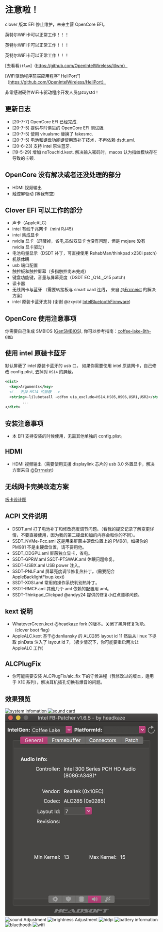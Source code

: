 # 注意啦！

clover 版本 EFI 停止维护，未来主营 OpenCore EFI。

英特尔WiFi卡可以正常工作！！！

英特尔WiFi卡可以正常工作！！！

英特尔WiFi卡可以正常工作！！！

[去看看`itlwm`]（https://github.com/OpenIntelWireless/itlwm）

[WiFi驱动程序前端应用程序“ HeliPort”]（https://github.com/OpenIntelWireless/HeliPort）

非常感谢硬件WiFi卡驱动程序开发人员@zxystd！

## 更新日志

- [20-7-7] OpenCore EFI 已经完成.
- [20-7-5] 提供与时俱进的 OpenCore EFI 测试版.
- [20-7-5] 使用 virualsmc 替换了 fakesmc.
- [20-7-5] 电池和键盘功能键使用热补丁技术，不再依赖 dsdt.aml.
- [20-6-23] 支持 intel 原生蓝牙.
- [19-5-29] 增加 noTouchId.kext. 解决输入密码时，macos 认为指纹模块存在导致的卡顿.

## OpenCore 没有解决或者还没处理的部分

- HDMI 视频输出
- 触控屏驱动 (等我有空)

## Clover EFI 可以工作的部分

- 声卡（AppleALC）
- intel 有线千兆网卡（mini RJ45）
- intel 集成显卡
- nvidia 显卡（屏蔽掉，省电,虽然双显卡也没有问题，但是 mojave 没有 nvidia 显卡驱动）
- 电池电量显示（DSDT 补丁，可直接使用 RehabMan/thinkpad x230i patch）
- 机器休眠
- usb 端口配置
- 触控板和触控屏幕（多指触控尚未完成）
- 键盘功能键，音量与屏幕亮度（DSDT EC \_Q14,\_Q15 patch)
- 读卡器
- 无线网卡与蓝牙 （需要转接板与 smart card 连线， 来自 [@Errrneist](https://github.com/Errrneist/Hackintosh-Thinkpad-X1-Extreme) 的解决方案）
- intel 原装卡蓝牙支持 (谢谢 @zxystd [IntelBluetoothFirmware](https://github.com/zxystd/IntelBluetoothFirmware))

## OpenCore 使用注意事项

你需要自己生成 SMBIOS ([GenSMBIOS](https://github.com/corpnewt/GenSMBIOS)),
你可以参考指南：[coffee-lake-8th-gen](https://khronokernel.github.io/Opencore-Vanilla-Laptop-Guide/config.plist/coffee-lake-8th-gen.html#Platforminfo)

## 使用 intel 原装卡蓝牙

默认屏蔽了 intel 原装卡蓝牙的 usb 口。 如果你需要使用 intel 原装网卡，自己修改 config.plist, 去掉对 `HS14` 的屏蔽。

```xml
<dict>
  <key>Arguments</key>
  <!-- 去掉 HS14 的屏蔽 -->
  <string>-lilubetaall -cdfon uia_exclude=HS14,HS05,HS06,USR1,USR2</string>
        ...
</dict>
```

## 安装注意事项

- 本 EFI 支持安装的时候使用，无需其他单独的 config.plist。

## HDMI

- HDMI 视频输出（需要使用支援 displaylink 芯片的 usb 3.0 外置显卡，解决方案来自 [@Errrneist](https://github.com/Errrneist/Hackintosh-Thinkpad-X1-Extreme)）

## 无线网卡完美改造方案

[板卡设计图](https://github.com/zysuper/Thinkpad-X1-extreme-EFI/blob/master/doc/Wi-Fi%20bluethooth-zh.md)

## ACPI 文件说明

- DSDT.aml 打了电池补丁和修改亮度调节问题。（看我的提交记录了解变更详情，不要直接使用，因为我的第二硬盘和加的内存会和你的不同）。
- SSDT_NVMe-Pcc.aml 这是用来屏蔽主硬盘位置上的 PM981，如果你的 PM981 不是主硬盘位置，请不要用他。
- SSDT_DDGPU.aml 屏蔽独立显卡，省电。
- SSDT-GPRW.aml SSDT-PTSWAK.aml 休眠问题修复。
- SSDT-USBX.aml USB power 注入。
- SSDT-PNLF.aml 屏幕亮度调节修复热补丁。(需要配合 AppleBacklightFixup.kext)
- SSDT-XOSI.aml 常用的操作系统判别热补丁。
- SSDT-RMCF.aml 其他几个 aml 依赖的配置用 aml。
- SSDT-Thinkpad_Clickpad @andyy24 提供的修复小红点漂移问题。

## kext 说明

- WhateverGreen.kext @headkaze fork 的版本。关闭了黑屏修复功能。（clover boot flag）
- AppleALC.kext 基于@danliansky 的 ALC285 layout id 11 然后从 linux 下提取 pinData 注入了 layout id 7。（极少情况下，你可能要重启两次让 AppleALC 工作）

## ALCPlugFix

- 你可能需要安装 ALCPlugFix/alc_fix 下的守候进程（我修改过的版本，适用于 X1E 系列），解决耳机插孔切换有爆音的问题。

## 效果预览

![system infomation](https://github.com/zysuper/Thinkpad-X1-extreme-EFI/raw/master/screenshot/WX20181112-135012%402x.png)
![sound card](https://github.com/zysuper/Thinkpad-X1-extreme-EFI/raw/master/screenshot/WX20181112-135132%402x.png)
![sound card information](https://github.com/zysuper/Thinkpad-X1-extreme-EFI/raw/master/screenshot/WX20181120-160913%402x.png)
![sound Adjustment](https://raw.githubusercontent.com/zysuper/Thinkpad-X1-extreme-EFI/master/screenshot/WX20181112-135224%402x.png)
![brightness Adjustment](https://github.com/zysuper/Thinkpad-X1-extreme-EFI/raw/master/screenshot/WX20181112-135216%402x.png)
![hidpi](https://github.com/zysuper/Thinkpad-X1-extreme-EFI/raw/master/screenshot/WX20181112-135157%402x.png)
![battery information](https://github.com/zysuper/Thinkpad-X1-extreme-EFI/raw/master/screenshot/WX20181112-135103%402x.png)
![bluethooth](https://github.com/zysuper/Thinkpad-X1-extreme-EFI/raw/master/screenshot/bluethooth.png)
![wifi](https://github.com/zysuper/Thinkpad-X1-extreme-EFI/raw/master/screenshot/wifi.png)
